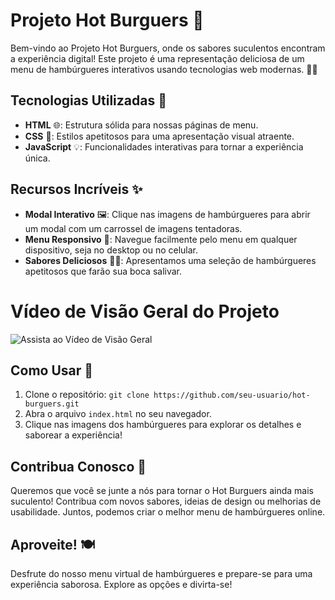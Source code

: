 # Projeto Hot Burguers 🍔

Bem-vindo ao Projeto Hot Burguers, onde os sabores suculentos encontram a experiência digital! Este projeto é uma representação deliciosa de um menu de hambúrgueres interativos usando tecnologias web modernas. 🍟🍦

## Tecnologias Utilizadas 🚀

- **HTML** 🌐: Estrutura sólida para nossas páginas de menu.
- **CSS** 🎨: Estilos apetitosos para uma apresentação visual atraente.
- **JavaScript** 💡: Funcionalidades interativas para tornar a experiência única.

## Recursos Incríveis ✨

- **Modal Interativo** 🖼️: Clique nas imagens de hambúrgueres para abrir um modal com um carrossel de imagens tentadoras.
- **Menu Responsivo** 📱: Navegue facilmente pelo menu em qualquer dispositivo, seja no desktop ou no celular.
- **Sabores Deliciosos** 🍕🌭: Apresentamos uma seleção de hambúrgueres apetitosos que farão sua boca salivar.

# Vídeo de Visão Geral do Projeto

![Assista ao Vídeo de Visão Geral](https://github.com/paulo-santos360/Hot-Burgers/assets/102436341/c34c2016-230c-42c8-8e6f-5be59a1716b9)

## Como Usar 🍴

1. Clone o repositório: `git clone https://github.com/seu-usuario/hot-burguers.git`
2. Abra o arquivo `index.html` no seu navegador.
3. Clique nas imagens dos hambúrgueres para explorar os detalhes e saborear a experiência!

## Contribua Conosco 🤝

Queremos que você se junte a nós para tornar o Hot Burguers ainda mais suculento! Contribua com novos sabores, ideias de design ou melhorias de usabilidade. Juntos, podemos criar o melhor menu de hambúrgueres online.

## Aproveite! 🍽️
Desfrute do nosso menu virtual de hambúrgueres e prepare-se para uma experiência saborosa. Explore as opções e divirta-se!
